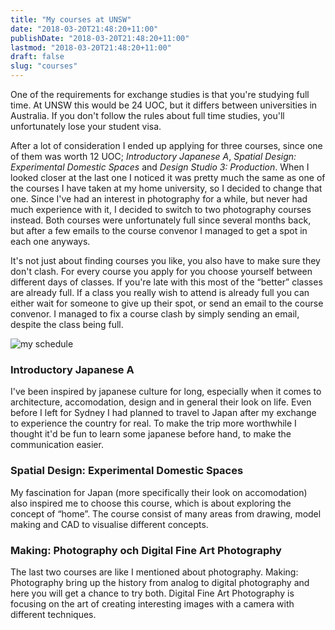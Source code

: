 ```yaml
---
title: "My courses at UNSW"
date: "2018-03-20T21:48:20+11:00"
publishDate: "2018-03-20T21:48:20+11:00"
lastmod: "2018-03-20T21:48:20+11:00"
draft: false
slug: "courses"
---
```


One of the requirements for exchange studies is that you're studying full time. At UNSW this would be 24 UOC, but it differs between universities in Australia. If you don't follow the rules about full time studies, you'll unfortunately lose your student visa.

After a lot of consideration I ended up applying for three courses, since one of them was worth 12 UOC; *Introductory Japanese A*, *Spatial Design: Experimental Domestic Spaces* and *Design Studio 3: Production*. When I looked closer at the last one I noticed it was pretty much the same as one of the courses I have taken at my home university, so I decided to change that one. Since I've had an interest in photography for a while, but never had much experience with it, I decided to switch to two photography courses instead. Both courses were unfortunately full since several months back, but after a few emails to the course convenor I managed to get a spot in each one anyways.

It's not just about finding courses you like, you also have to make sure they don't clash. For every course you apply for you choose yourself between different days of classes. If you're late with this most of the “better” classes are already full. If a class you really wish to attend is already full you can either wait for someone to give up their spot, or send an email to the course convenor. I managed to fix a course clash by simply sending an email, despite the class being full.

![my schedule](/img/schedule.jpg)

### Introductory Japanese A
I've been inspired by japanese culture for long, especially when it comes to architecture, accomodation, design and in general their look on life. Even before I left for Sydney I had planned to travel to Japan after my exchange to experience the country for real. To make the trip more worthwhile I thought it'd be fun to learn some japanese before hand, to make the communication easier.

### Spatial Design: Experimental Domestic Spaces
My fascination for Japan (more specifically their look on accomodation) also inspired me to choose this course, which is about exploring the concept of “home”. The course consist of many areas from drawing, model making and CAD to visualise different concepts.

### Making: Photography och Digital Fine Art Photography
The last two courses are like I mentioned about photography. Making: Photography bring up the history from analog to digital photography and here you will get a chance to try both. Digital Fine Art Photography is focusing on the art of creating interesting images with a camera with different techniques.